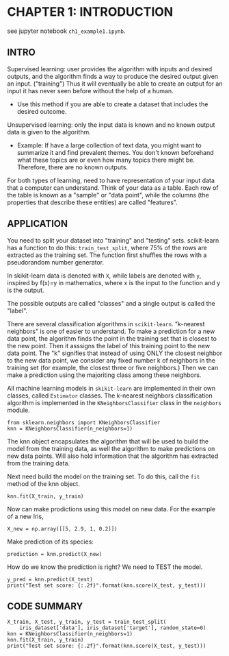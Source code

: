 # CHAPTER 1: INTRODUCTION

see jupyter notebook `ch1_example1.ipynb`.

## INTRO

Supervised learning: user provides the algorithm with inputs and desired outputs, and the algorithm finds a way to produce the desired output given an input. ("training") Thus it will eventually be able to create an output for an input it has never seen before without the help of a human.

* Use this method if you are able to create a dataset that includes the desired outcome. 

Unsupervised learning: only the input data is known and no known output data is given to the algorithm. 

* Example: If have a large collection of text data, you might want to summarize it and find prevalent themes. You don't known beforehand what these topics are or even how many topics there might be. Therefore, there are no known outputs.

For both types of learning, need to have representation of your input data that a computer can understand. Think of your data as a table. Each row of the table is known as a "sample" or "data point", while the columns (the properties that describe these entities) are called "features".

## APPLICATION

You need to split your dataset into "training" and "testing" sets. scikit-learn has a function to do this: `train_test_split`, where 75% of the rows are extracted as the training set. The function first shuffles the rows with a pseudorandom number generator.

In skikit-learn data is denoted with `X`, while labels are denoted with `y`, inspired by f(x)=y in mathematics, where x is the input to the function and y is the output. 

The possible outputs are called "classes" and a single output is called the "label".

There are several classification algorithms in `scikit-learn`. 
"k-nearest neighbors" is one of easier to understand. 
To make a prediction for a new data point, the algorithm finds the point in the training set that is closest to the new point. Then it asssigns the label of this training point to the new data point.  The "k" signifies that instead of using ONLY the closest neighbor to the new data point, we consider any fixed number k of neighbors in the training set (for example, the closest three or five neighbors.) Then we can make a prediction using the majoriting class among these neighbors.

All machine learning models in `skikit-learn` are implemented in their own classes, called `Estimator` classes.  The k-nearest neighbors classification algorithm is implemented in the `KNeighborsClassifier` class in the `neighbors` module. 

	from sklearn.neighbors import KNeighborsClassifier
	knn = KNeighborsClassifier(n_neighbors=1)

The knn object encapsulates the algorithm that will be used to build the model from the training data, as well the algorithm to make predictions on new data points. Will also hold information that the algorithm has extracted from the training data.

Next need build the model on the training set. To do this, call the `fit` method of the knn object. 

	knn.fit(X_train, y_train)

Now can make prodictions using this model on new data. For the 
example of a new Iris,

	X_new = np.array([[5, 2.9, 1, 0.2]])

Make prediction of its species:

	prediction = knn.predict(X_new)

How do we know the prediction is right? We need to TEST the model.

	y_pred = knn.predict(X_test)
	print("Test set score: {:.2f}".format(knn.score(X_test, y_test)))

 
## CODE SUMMARY

	X_train, X_test, y_train, y_test = train_test_split(
        iris_dataset['data'], iris_dataset['target'], random_state=0)
    knn = KNeighborsClassifier(n_neighbors=1)
    knn.fit(X_train, y_train)
	print("Test set score: {:.2f}".format(knn.score(X_test, y_test)))